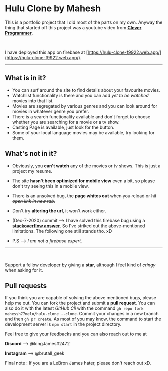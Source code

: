 # Hulu Clone by Mahesh

This is a portfolio project that I did most of the parts on my own. Anyway the thing that started off this project was a youtube video from **[Clever Programmer](https://www.youtube.com/channel/UCqrILQNl5Ed9Dz6CGMyvMTQ)**.

<br>

I have deployed this app on firebase at [https://hulu-clone-f9922.web.app/](https://hulu-clone-f9922.web.app/).

---

## What is in it?

- You can surf around the site to find details about your favourite movies.
- Watchlist functionality is there and you can add *yet to be watched* movies into that list.
- Movies are segregated by various genres and you can look around for movies in whatever genre you prefer.
- There is a search functionality available and don't forget to choose whether you are searching for a movie or a tv show. 
- Casting Page is available, just look for the button. 
- Some of your local language movies may be available, try looking for them.
  
## What's not in it? 

- Obviously, you **can't watch** any of the movies or tv shows. This is just a project my resume.
- The site **hasn't been optimized for mobile view** even a bit, so please don't try seeing this in a mobile view. 
- ~~There is an unsolved bug, the **page whites out** when you reload or hit *open link in new tab*.~~
- ~~Don't try **altering the url**, it won't work either.~~

- (Dec-7-2020) commit --> I have solved this firebase bug using a **[stackoverflow answer](https://stackoverflow.com/questions/48826489/react-production-router-404-after-deep-refresh-firebase)**. So I've striked out the above-mentioned limitations. The following one still stands tho. xD
- P.S --> *I am not a firebase expert.*

---
<br>

Support a fellow developer by giving a **star**, although I feel kind of *cringy* when asking for it. 

## Pull requests

If you think you are capable of solving the above mentioned bugs, please help me out. You can fork the project and submit a **pull request**. You can also do it with the latest *GitHub Cli* with the command `gh repo fork mahessh77melo/hulu-clone --clone`. Commit your changes in a new branch and then `gh pr create`.
As most of you may know, the command to start the development server is `npm start` in the project directory. 

Feel free to give your feedbacks and you can also reach out to me at 

**Discord** --> @kingJames#2472

**Instagram** --> @brutall_geek

Final note : If you are a LeBron James hater, please don't reach out xD.
